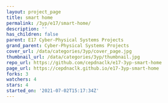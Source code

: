 ```yaml
---
layout: project_page
title: smart home
permalink: /3yp/e17/smart-home/
description: ''
has_children: false
parent: E17 Cyber-Physical Systems Projects
grand_parent: Cyber-Physical Systems Projects
cover_url: /data/categories/3yp/cover_page.jpg
thumbnail_url: /data/categories/3yp/thumbnail.jpg
repo_url: https://github.com/cepdnaclk/e17-3yp-smart-home
page_url: https://cepdnaclk.github.io/e17-3yp-smart-home
forks: 3
watchers: 4
stars: 4
started_on: '2021-07-02T15:17:34Z'
---
```


